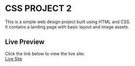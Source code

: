 # CSS PROJECT 2

This is a simple web design project built using HTML and CSS.  
It contains a landing page with basic layout and image assets.

## Live Preview

Click the link below to view the live site:  
[Live Site](https://sheefaaa.github.io/Crypto-Trade/)
